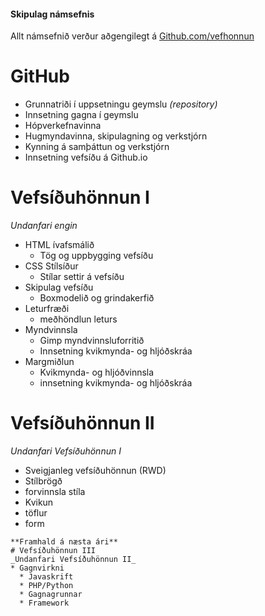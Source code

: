#### Skipulag námsefnis
Allt námsefnið verður aðgengilegt á  [Github.com/vefhonnun](https://github.com/vefhonnun)
# GitHub 
* Grunnatriði í uppsetningu geymslu _(repository)_
* Innsetning gagna í geymslu
* Hópverkefnavinna
* Hugmyndavinna, skipulagning og verkstjórn 
* Kynning á samþáttun og verkstjórn 
* Innsetning vefsíðu á Github.io

# Vefsíðuhönnun I
_Undanfari engin_
* HTML ívafsmálið
  * Tög og uppbygging vefsíðu
* CSS Stílsíður
  * Stílar settir á vefsíðu
* Skipulag vefsíðu
  * Boxmodelið og grindakerfið
* Leturfræði
  * meðhöndlun leturs 
* Myndvinnsla
  * Gimp myndvinnsluforritið
  * Innsetning kvikmynda- og hljóðskráa
* Margmiðlun
  * Kvikmynda- og hljóðvinnsla
  * innsetning kvikmynda- og hljóðskráa 
  
# Vefsíðuhönnun II
_Undanfari Vefsíðuhönnun I_
* Sveigjanleg vefsíðuhönnun (RWD)
* Stílbrögð
* forvinnsla stíla
* Kvikun
* töflur
* form
````
**Framhald á næsta ári**
# Vefsíðuhönnun III
_Undanfari Vefsíðuhönnun II_
* Gagnvirkni
  * Javaskrift
  * PHP/Python
  * Gagnagrunnar
  * Framework
  

